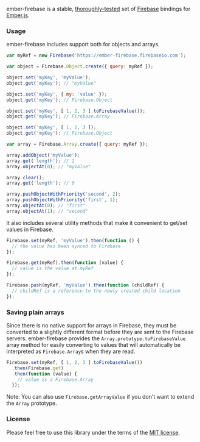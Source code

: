 ember-firebase is a stable, [thoroughly-tested](https://github.com/mjijackson/ember-firebase/tree/master/test) set of [Firebase](https://www.firebase.com/index.html) bindings for [Ember.js](http://emberjs.com/).

### Usage

ember-firebase includes support both for objects and arrays.

```js
var myRef = new Firebase('https://ember-firebase.firebaseio.com');

var object = Firebase.Object.create({ query: myRef });

object.set('myKey', 'myValue');
object.get('myKey'); // "myValue"

object.set('myKey', { my: 'value' });
object.get('myKey'); // Firebase.Object

object.set('myKey', [ 1, 2, 3 ].toFirebaseValue());
object.get('myKey'); // Firebase.Array

object.set('myKey', [ 1, 2, 3 ]);
object.get('myKey'); // Firebase.Object

var array = Firebase.Array.create({ query: myRef });

array.addObject('myValue');
array.get('length'); // 1
array.objectAt(0); // "myValue"

array.clear();
array.get('length'); // 0

array.pushObjectWithPriority('second', 2);
array.pushObjectWithPriority('first', 1);
array.objectAt(0); // "first"
array.objectAt(1); // "second"
```

It also includes several utility methods that make it convenient to get/set values in Firebase.

```js
Firebase.set(myRef, 'myValue').then(function () {
  // the value has been synced to Firebase
});

Firebase.get(myRef).then(function (value) {
  // value is the value at myRef
});

Firebase.push(myRef, 'myValue').then(function (childRef) {
  // childRef is a reference to the newly created child location
});
```

### Saving plain arrays

Since there is no native support for arrays in Firebase, they must be converted to a slightly different format before they are sent to the Firebase servers. ember-firebase provides the `Array.prototype.toFirebaseValue` array method for easily converting to values that will automatically be interpreted as `Firebase.Array`s when they are read.

```js
Firebase.set(myRef, [ 1, 2, 3 ].toFirebaseValue())
  .then(Firebase.get)
  .then(function (value) {
    // value is a Firebase.Array
  });
```

Note: You can also use `Firebase.getArrayValue` if you don't want to extend the `Array` prototype.

### License

Please feel free to use this library under the terms of the [MIT license](http://opensource.org/licenses/MIT).
